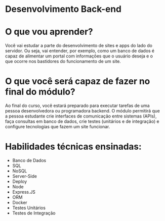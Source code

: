 # Desenvolvimento Back-end

# O que vou aprender?

Você vai estudar a parte do desenvolvimento de sites e apps do lado do servidor. Ou seja, vai entender, por exemplo, como um banco de dados é capaz de alimentar um portal com informações que o usuário deseja e o que ocorre nos bastidores do funcionamento de um site.

# O que você será capaz de fazer no final do módulo?

Ao final do curso, você estará preparado para executar tarefas de uma pessoa desenvolvedora ou programadora backend. O módulo permitirá que a pessoa estudante crie interfaces de comunicação entre sistemas (APIs), faça consultas em banco de dados, crie testes (unitários e de integração) e configure tecnologias que fazem um site funcionar.

# Habilidades técnicas ensinadas:

* Banco de Dados
* SQL
* NoSQL
* Server-Side
* Deploy
* Node
* Express.JS
* ORM
* Docker
* Testes Unitários
* Testes de Integração